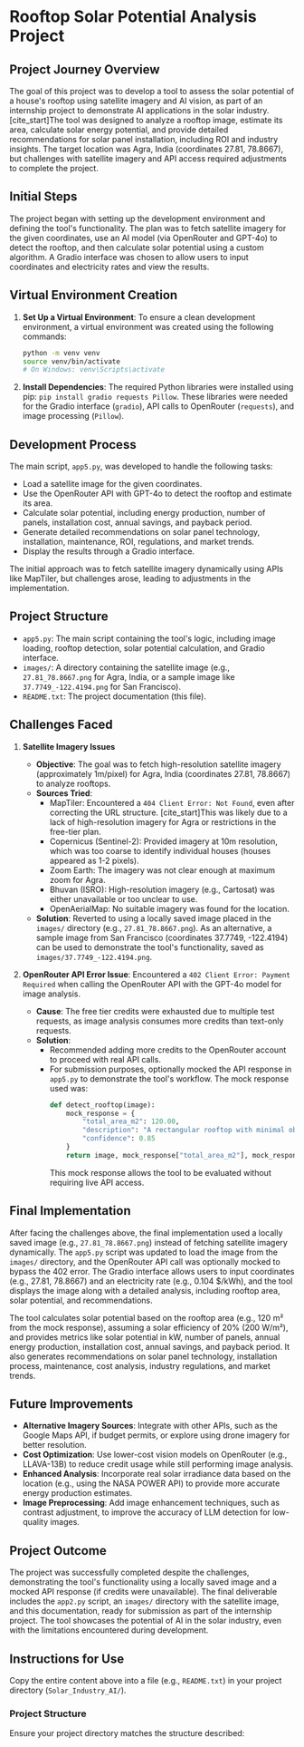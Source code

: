 # Rooftop Solar Potential Analysis Project

## Project Journey Overview

The goal of this project was to develop a tool to assess the solar potential of a house's rooftop using satellite imagery and AI vision, as part of an internship project to demonstrate AI applications in the solar industry. [cite_start]The tool was designed to analyze a rooftop image, estimate its area, calculate solar energy potential, and provide detailed recommendations for solar panel installation, including ROI and industry insights. The target location was Agra, India (coordinates 27.81, 78.8667), but challenges with satellite imagery and API access required adjustments to complete the project.

## Initial Steps

The project began with setting up the development environment and defining the tool's functionality. The plan was to fetch satellite imagery for the given coordinates, use an AI model (via OpenRouter and GPT-4o) to detect the rooftop, and then calculate solar potential using a custom algorithm. A Gradio interface was chosen to allow users to input coordinates and electricity rates and view the results.

## Virtual Environment Creation

1.  **Set Up a Virtual Environment**: To ensure a clean development environment, a virtual environment was created using the following commands:
    ```bash
    python -m venv venv
    source venv/bin/activate
    # On Windows: venv\Scripts\activate
    ```
2.  **Install Dependencies**: The required Python libraries were installed using pip: `pip install gradio requests Pillow`. These libraries were needed for the Gradio interface (`gradio`), API calls to OpenRouter (`requests`), and image processing (`Pillow`).

## Development Process

The main script, `app5.py`, was developed to handle the following tasks:

* Load a satellite image for the given coordinates.
* Use the OpenRouter API with GPT-4o to detect the rooftop and estimate its area.
* Calculate solar potential, including energy production, number of panels, installation cost, annual savings, and payback period.
* Generate detailed recommendations on solar panel technology, installation, maintenance, ROI, regulations, and market trends.
* Display the results through a Gradio interface.

The initial approach was to fetch satellite imagery dynamically using APIs like MapTiler, but challenges arose, leading to adjustments in the implementation.

## Project Structure

* `app5.py`: The main script containing the tool's logic, including image loading, rooftop detection, solar potential calculation, and Gradio interface.
* `images/`: A directory containing the satellite image (e.g., `27.81_78.8667.png` for Agra, India, or a sample image like `37.7749_-122.4194.png` for San Francisco).
* `README.txt`: The project documentation (this file).

## Challenges Faced

1.  **Satellite Imagery Issues**
    * **Objective**: The goal was to fetch high-resolution satellite imagery (approximately 1m/pixel) for Agra, India (coordinates 27.81, 78.8667) to analyze rooftops.
    * **Sources Tried**:
        * MapTiler: Encountered a `404 Client Error: Not Found`, even after correcting the URL structure. [cite_start]This was likely due to a lack of high-resolution imagery for Agra or restrictions in the free-tier plan.
        * Copernicus (Sentinel-2): Provided imagery at 10m resolution, which was too coarse to identify individual houses (houses appeared as 1-2 pixels).
        * Zoom Earth: The imagery was not clear enough at maximum zoom for Agra.
        * Bhuvan (ISRO): High-resolution imagery (e.g., Cartosat) was either unavailable or too unclear to use.
        * OpenAerialMap: No suitable imagery was found for the location.
    * **Solution**: Reverted to using a locally saved image placed in the `images/` directory (e.g., `27.81_78.8667.png`). As an alternative, a sample image from San Francisco (coordinates 37.7749, -122.4194) can be used to demonstrate the tool's functionality, saved as `images/37.7749_-122.4194.png`.

2.  **OpenRouter API Error Issue**: Encountered a `402 Client Error: Payment Required` when calling the OpenRouter API with the GPT-4o model for image analysis.
    * **Cause**: The free tier credits were exhausted due to multiple test requests, as image analysis consumes more credits than text-only requests.
    * **Solution**:
        * Recommended adding more credits to the OpenRouter account to proceed with real API calls.
        * For submission purposes, optionally mocked the API response in `app5.py` to demonstrate the tool's workflow. The mock response used was:
            ```python
            def detect_rooftop(image):
                mock_response = {
                    "total_area_m2": 120.00,
                    "description": "A rectangular rooftop with minimal obstructions, suitable for solar panels. Some shading from nearby trees may reduce efficiency.",
                    "confidence": 0.85
                }
                return image, mock_response["total_area_m2"], mock_response["description"], mock_response["confidence"]
            ```
            This mock response allows the tool to be evaluated without requiring live API access.

## Final Implementation

After facing the challenges above, the final implementation used a locally saved image (e.g., `27.81_78.8667.png`) instead of fetching satellite imagery dynamically. The `app5.py` script was updated to load the image from the `images/` directory, and the OpenRouter API call was optionally mocked to bypass the 402 error. The Gradio interface allows users to input coordinates (e.g., 27.81, 78.8667) and an electricity rate (e.g., 0.104 $/kWh), and the tool displays the image along with a detailed analysis, including rooftop area, solar potential, and recommendations.

The tool calculates solar potential based on the rooftop area (e.g., 120 m² from the mock response), assuming a solar efficiency of 20% (200 W/m²), and provides metrics like solar potential in kW, number of panels, annual energy production, installation cost, annual savings, and payback period. It also generates recommendations on solar panel technology, installation process, maintenance, cost analysis, industry regulations, and market trends.

## Future Improvements

* **Alternative Imagery Sources**: Integrate with other APIs, such as the Google Maps API, if budget permits, or explore using drone imagery for better resolution.
* **Cost Optimization**: Use lower-cost vision models on OpenRouter (e.g., LLAVA-13B) to reduce credit usage while still performing image analysis.
* **Enhanced Analysis**: Incorporate real solar irradiance data based on the location (e.g., using the NASA POWER API) to provide more accurate energy production estimates.
* **Image Preprocessing**: Add image enhancement techniques, such as contrast adjustment, to improve the accuracy of LLM detection for low-quality images.

## Project Outcome

The project was successfully completed despite the challenges, demonstrating the tool's functionality using a locally saved image and a mocked API response (if credits were unavailable). The final deliverable includes the `app2.py` script, an `images/` directory with the satellite image, and this documentation, ready for submission as part of the internship project. The tool showcases the potential of AI in the solar industry, even with the limitations encountered during development.

## Instructions for Use

Copy the entire content above into a file (e.g., `README.txt`) in your project directory (`Solar_Industry_AI/`).

### Project Structure

Ensure your project directory matches the structure described:
